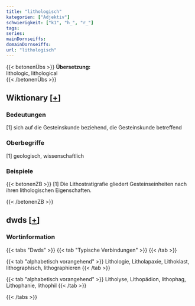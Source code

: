 ```yaml
---
title: "lithologisch"
kategorien: ["Adjektiv"]
schwierigkeit: ["k1", "h_", "r_"]
tags:
series:
mainDornseiffs:
domainDornseiffs:
url: "lithologisch"
---
```


{{< betonenÜbs >}}
**Übersetzung:**  
lithologic, lithological  
{{< /betonenÜbs >}}

## Wiktionary [[+](https://de.wiktionary.org/wiki/lithologisch)]

### Bedeutungen
[1] sich auf die Gesteinskunde beziehend, die Gesteinskunde betreffend  

### Oberbegriffe
[1] geologisch, wissenschaftlich  

### Beispiele
{{< betonenZB >}}
[1] Die Lithostratigrafie gliedert Gesteinseinheiten nach ihren lithologischen Eigenschaften.  

{{< /betonenZB >}}


## dwds [[+](https://www.dwds.de/wb/lithologisch)]

### Wortinformation
{{< tabs "Dwds" >}}
{{< tab "Typische Verbindungen" >}}
{{< /tab >}}

{{< tab "alphabetisch vorangehend" >}}
Lithologie, Litholapaxie, Lithoklast, lithographisch, lithographieren
{{< /tab >}}

{{< tab "alphabetisch vorangehend" >}}
Litholyse, Lithopädion, lithophag, Lithophanie, lithophil
{{< /tab >}}

{{< /tabs >}}

